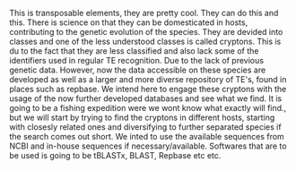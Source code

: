This is transposable elements, they are pretty cool. They can do this and this. There is science on that they can be domesticated in hosts, contributing to the genetic evolution of the species. They are devided into classes and one of the less understood classes is called cryptons. This is du to the fact that they are less classified and also lack some of the identifiers used in regular TE recognition. Due to the lack of previous genetic data. However, now the data accessible on these species are developed as well as a larger and more diverse repository of TE's, found in places such as repbase. We intend here to engage these cryptons with the usage of the now further developed databases and see what we find. It is going to be a fishing expedition were we wont know what exactly will find., but we will start by trying to find the cryptons in different hosts, starting with closesly related ones and diversifying to further separated species if the search comes out short. We inted to use the available sequences from NCBI and in-house sequences if necessary/available. Softwares that are to be used is going to be tBLASTx, BLAST, Repbase etc etc. 
